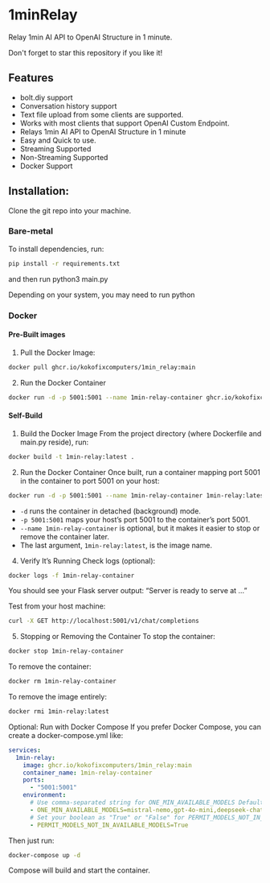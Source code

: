 # 1minRelay
Relay 1min AI API to OpenAI Structure in 1 minute.

Don't forget to star this repository if you like it! 

## Features
- bolt.diy support
- Conversation history support
- Text file upload from some clients are supported.
- Works with most clients that support OpenAI Custom Endpoint.
- Relays 1min AI API to OpenAI Structure in 1 minute
- Easy and Quick to use.
- Streaming Supported
- Non-Streaming Supported
- Docker Support

## Installation:

Clone the git repo into your machine.

### Bare-metal

To install dependencies, run:
```bash
pip install -r requirements.txt
```

and then run python3 main.py

Depending on your system, you may need to run python

### Docker

#### Pre-Built images

1. Pull the Docker Image:
```bash
docker pull ghcr.io/kokofixcomputers/1min_relay:main
```

2. Run the Docker Container
```bash
docker run -d -p 5001:5001 --name 1min-relay-container ghcr.io/kokofixcomputers/1min_relay:main
```

#### Self-Build

1. Build the Docker Image
From the project directory (where Dockerfile and main.py reside), run:

```bash
docker build -t 1min-relay:latest .
```

2. Run the Docker Container
Once built, run a container mapping port 5001 in the container to port 5001 on your host:

```bash
docker run -d -p 5001:5001 --name 1min-relay-container 1min-relay:latest
```

- `-d` runs the container in detached (background) mode.
- `-p 5001:5001` maps your host’s port 5001 to the container’s port 5001.
- `--name 1min-relay-container` is optional, but it makes it easier to stop or remove the container later.
- The last argument, `1min-relay:latest`, is the image name.


4. Verify It’s Running
Check logs (optional):

```bash
docker logs -f 1min-relay-container
```
You should see your Flask server output: “Server is ready to serve at …”

Test from your host machine:

```bash
curl -X GET http://localhost:5001/v1/chat/completions
```

5. Stopping or Removing the Container
To stop the container:

```bash
docker stop 1min-relay-container
```

To remove the container:

```bash
docker rm 1min-relay-container
```

To remove the image entirely:

```bash
docker rmi 1min-relay:latest
```

Optional: Run with Docker Compose
If you prefer Docker Compose, you can create a docker-compose.yml like:

```yaml
services:
  1min-relay:
    image: ghcr.io/kokofixcomputers/1min_relay:main
    container_name: 1min-relay-container
    ports:
      - "5001:5001"
    environment:
      # Use comma-separated string for ONE_MIN_AVAILABLE_MODELS Default: "mistral-nemo", "gpt-4o", "deepseek-chat"
      - ONE_MIN_AVAILABLE_MODELS=mistral-nemo,gpt-4o-mini,deepseek-chat
      # Set your boolean as "True" or "False" for PERMIT_MODELS_NOT_IN_AVAILABLE_MODELS Default: False
      - PERMIT_MODELS_NOT_IN_AVAILABLE_MODELS=True
```

Then just run:

```bash
docker-compose up -d
```
Compose will build and start the container.
